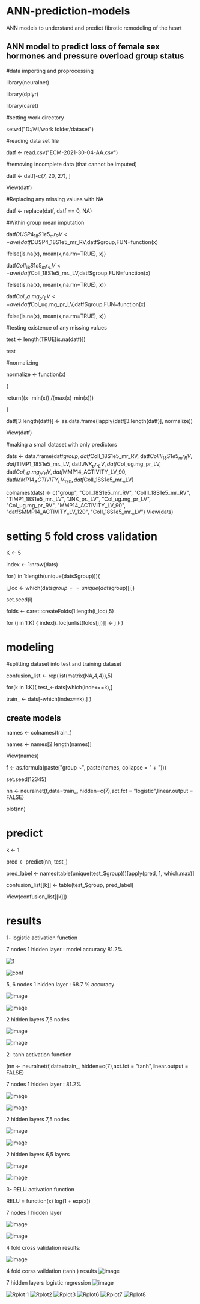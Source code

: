 # ANN-prediction-models
ANN models to understand and predict fibrotic remodeling of the heart

## ANN model to predict loss of female sex hormones and pressure overload group status

#data importing and proprocessing 

library(neuralnet)

library(dplyr)

library(caret)

#setting work directory

setwd("D:/MI/work folder/dataset")

#reading data set file 

datf <- read.csv("ECM-2021-30-04-AA.csv")

#removing incomplete data (that cannot be imputed)

datf <- datf[-c(7, 20, 27), ]

View(datf)

#Replacing any missing values with NA 

datf <- replace(datf, datf == 0, NA)

#Within group mean imputation 

datf$DUSP4_18S1e5_mr_RV<-ave(datf$DUSP4_18S1e5_mr_RV,datf$group,FUN=function(x) 

  ifelse(is.na(x), mean(x,na.rm=TRUE), x))

datf$ColI_18S1e5_mr._LV<-ave(datf$ColI_18S1e5_mr._LV,datf$group,FUN=function(x) 

  ifelse(is.na(x), mean(x,na.rm=TRUE), x))

datf$Col_ug.mg_pr_LV <-ave(datf$Col_ug.mg_pr_LV,datf$group,FUN=function(x) 

  ifelse(is.na(x), mean(x,na.rm=TRUE), x))

#testing existence of any missing values 

test <- length(TRUE[is.na(datf)])

test

#normalizing

normalize <- function(x)

{

  return((x- min(x)) /(max(x)-min(x)))
  
}

datf[3:length(datf)] <- as.data.frame(lapply(datf[3:length(datf)], normalize))

View(datf)

#making a small dataset with only predictors 

dats <- data.frame(datf$group, datf$ColI_18S1e5_mr_RV, datf$ColIII_18S1e5_mr_RV,
                   datf$TIMP1_18S1e5_mr._LV, datf$JNK_pr._LV, datf$Col_ug.mg_pr_LV,
                   datf$Col_ug.mg_pr_RV, datf$MMP14_ACTIVITY_LV_90, datf$MMP14_ACTIVITY_LV_120, datf$ColI_18S1e5_mr._LV)
                   
colnames(dats) <- c("group", "ColI_18S1e5_mr_RV", "ColIII_18S1e5_mr_RV",
                    "TIMP1_18S1e5_mr._LV", "JNK_pr._LV", "Col_ug.mg_pr_LV", "Col_ug.mg_pr_RV",
                    "MMP14_ACTIVITY_LV_90", "datf$MMP14_ACTIVITY_LV_120", "ColI_18S1e5_mr._LV")
View(dats)

# setting 5 fold cross validation 

K <- 5

index <- 1:nrow(dats)

for(i in 1:length(unique(dats$group))){

  i_loc <- which(dats$group==unique(dats$group)[i])
  
  set.seed(i)
  
  folds <- caret::createFolds(1:length(i_loc),5)
  
  for (j in 1:K) {
    index[i_loc[unlist(folds[j])]] <- j
  }
}

# modeling
#splitting dataset into test and training dataset 

confusion_list <- rep(list(matrix(NA,4,4)),5)

for(k in 1:K){
  test_<-dats[which(index==k),]
  
  train_ <- dats[-which(index==k),]
}
  
## create models
names <- colnames(train_)

names <- names[2:length(names)]

View(names)

  f <- as.formula(paste("group ~", paste(names, collapse = " + ")))
  
  set.seed(12345)
  
  nn <- neuralnet(f,data=train_, hidden=c(7),act.fct = "logistic",linear.output = FALSE)
 
  plot(nn)  
  
# predict
  k <- 1
  
  pred <- predict(nn, test_)
  
  pred_label <- names(table(unique(test_$group)))[apply(pred, 1, which.max)]
  
  confusion_list[[k]] <- table(test_$group, pred_label)
  
  View(confusion_list[[k]])
  
  # results 
  
  1- logistic activation function 
  
  7 nodes 1 hidden layer : model accuracy  81.2% 
  
![1](https://user-images.githubusercontent.com/84159789/118224699-4fd67880-b449-11eb-985c-094264fdaf6f.png)

![conf](https://user-images.githubusercontent.com/84159789/118224398-b018ea80-b448-11eb-9265-035349433f32.PNG) 

5, 6 nodes 1 hidden layer : 68.7 % accuracy 

![image](https://user-images.githubusercontent.com/84159789/118233464-8adfa880-b457-11eb-8f56-24df292e12e4.png)

![image](https://user-images.githubusercontent.com/84159789/118233416-7c918c80-b457-11eb-92de-23a60a003cb3.png)


2 hidden layers 7,5 nodes 

![image](https://user-images.githubusercontent.com/84159789/118228575-0a697980-b450-11eb-8dca-ade4afc05869.png)

![image](https://user-images.githubusercontent.com/84159789/118228617-1c4b1c80-b450-11eb-8583-2d42e1504586.png)


2- tanh activation function 

(nn <- neuralnet(f,data=train_, hidden=c(7),act.fct = "tanh",linear.output = FALSE)
 

7 nodes 1 hidden layer : 81.2% 

![image](https://user-images.githubusercontent.com/84159789/118230240-f410ed00-b452-11eb-9f74-8edfbd124324.png)

![image](https://user-images.githubusercontent.com/84159789/118230272-012ddc00-b453-11eb-8148-266958c784e6.png)

2 hidden layers 7,5 nodes 

![image](https://user-images.githubusercontent.com/84159789/118231097-3a1a8080-b454-11eb-9c62-94db3a492bd9.png)

![image](https://user-images.githubusercontent.com/84159789/118231123-443c7f00-b454-11eb-8544-ca4c4aa4073f.png)

2 hidden layers 6,5 layers 

![image](https://user-images.githubusercontent.com/84159789/118231379-a85f4300-b454-11eb-8083-41e355d5ebf1.png)

![image](https://user-images.githubusercontent.com/84159789/118231400-b3b26e80-b454-11eb-8084-7db3f23150b0.png)


3- RELU activation function 

RELU = function(x)  log(1 + exp(x)) 

7 nodes 1 hidden layer 

![image](https://user-images.githubusercontent.com/84159789/118232968-ea898400-b456-11eb-8163-8ff07982d5fe.png)

![image](https://user-images.githubusercontent.com/84159789/118233003-fb39fa00-b456-11eb-96f3-ef8332590238.png)

4 fold cross validation results: 

![image](https://user-images.githubusercontent.com/84159789/119776553-b5375a00-be8a-11eb-82f8-3e1048d4cb39.png)

4 fold corss vaildation (tanh ) results 
![image](https://user-images.githubusercontent.com/84159789/119777726-30e5d680-be8c-11eb-9b00-23e06976c19d.png)

7 hidden layers logistic regression 
![image](https://user-images.githubusercontent.com/84159789/119779304-262c4100-be8e-11eb-9970-71222fda2fea.png)








![Rplot 1](https://user-images.githubusercontent.com/84159789/121577907-b1114d80-c9ef-11eb-80e0-bd1bd822a704.png)
![Rplot2](https://user-images.githubusercontent.com/84159789/121577911-b1a9e400-c9ef-11eb-9bbd-7b2a027ea2dd.png)
![Rplot3](https://user-images.githubusercontent.com/84159789/121577914-b1a9e400-c9ef-11eb-905a-5b8d150abfeb.png)
![Rplot6](https://user-images.githubusercontent.com/84159789/121577916-b1a9e400-c9ef-11eb-8046-05d7f761ca69.png)
![Rplot7](https://user-images.githubusercontent.com/84159789/121577917-b2427a80-c9ef-11eb-8100-87d641cce12f.png)
![Rplot8](https://user-images.githubusercontent.com/84159789/121578179-04839b80-c9f0-11eb-935a-75c3121cfdeb.png)


